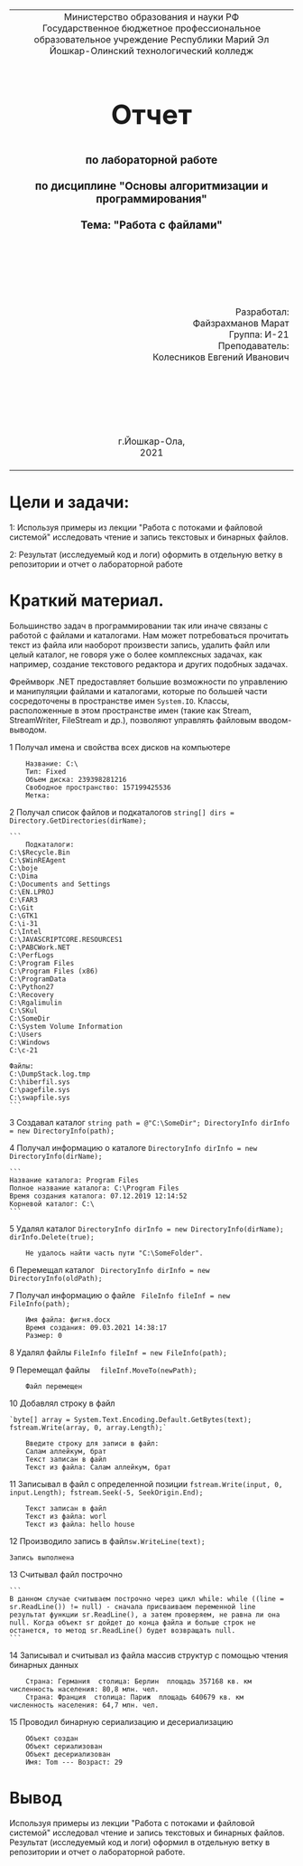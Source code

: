 <table style="width: 100%;">
  <tr>
    <td style="text-align: center; border: none;">
    Министерство образования и науки РФ<br>
Государственное бюджетное профессиональное образовательное учреждение Республики Марий Эл<br>
Йошкар-Олинский технологический колледж
</td>
  </tr>
  <tr>
    <td style="text-align: center; border: none; height: 15em;">
    <h2 style="font-size:3em;">Отчет</h2>
      <h3>по лабораторной работе<br><br> по дисциплине "Основы алгоритмизации и программирования"<br><br> Тема:<b> "Работа с файлами"<b> </h3></td>
  </tr>
  <tr>
    <br><br><td style="text-align: right; border: none; height: 20em;">
      Разработал:<br/>
      Файзрахманов Марат<br>
      Группа: И-21<br>
      Преподаватель:<br>
      Колесников Евгений Иванович
    </td>
  </tr>
  <tr>
    <td style="text-align: center; border: none; height: 5em;">
    г.Йошкар-Ола,<br> 2021</td>
  </tr>
</table>

<div style="page-break-after: always;"></div>

# Цели и задачи:
1: Используя примеры из лекции "Работа с потоками и файловой системой" исследовать чтение и запись текстовых и бинарных файлов. 

2: Результат (исследуемый код и логи) оформить в отдельную ветку в репозитории и отчет о лабораторной работе

# Краткий материал.

Большинство задач в программировании так или иначе связаны с работой с файлами и каталогами. Нам может потребоваться прочитать текст из файла или наоборот произвести запись, удалить файл или целый каталог, не говоря уже о более комплексных задачах, как например, создание текстового редактора и других подобных задачах.

Фреймворк .NET предоставляет большие возможности по управлению и манипуляции файлами и каталогами, которые по большей части сосредоточены в пространстве имен `System.IO`. Классы, расположенные в этом пространстве имен (такие как Stream, StreamWriter, FileStream и др.), позволяют управлять файловым вводом-выводом.

1   Получал имена и свойства всех дисков на компьютере

```
    Название: C:\
    Тип: Fixed
    Объем диска: 239398281216
    Свободное пространство: 157199425536
    Метка:
```

2 Получал список файлов и подкаталогов  `string[] dirs = Directory.GetDirectories(dirName);`
   
    ```
        Подкаталоги:
    C:\$Recycle.Bin
    C:\$WinREAgent
    C:\boje
    C:\Dima
    C:\Documents and Settings
    C:\EN.LPROJ
    C:\FAR3
    C:\Git
    C:\GTK1
    C:\i-31
    C:\Intel
    C:\JAVASCRIPTCORE.RESOURCES1
    C:\PABCWork.NET
    C:\PerfLogs
    C:\Program Files
    C:\Program Files (x86)
    C:\ProgramData
    C:\Python27
    C:\Recovery
    C:\Rgalimulin
    C:\SKul
    C:\SomeDir
    C:\System Volume Information
    C:\Users
    C:\Windows
    C:\с-21

    Файлы:
    C:\DumpStack.log.tmp
    C:\hiberfil.sys
    C:\pagefile.sys
    C:\swapfile.sys
    ```

3 Создавал каталог `string path = @"C:\SomeDir"; DirectoryInfo dirInfo = new DirectoryInfo(path);`
   
4 Получал информацию о каталоге `DirectoryInfo dirInfo = new DirectoryInfo(dirName);`

    ```
    Название каталога: Program Files
    Полное название каталога: C:\Program Files
    Время создания каталога: 07.12.2019 12:14:52
    Корневой каталог: C:\
    ```

5 Удалял каталог `DirectoryInfo dirInfo = new DirectoryInfo(dirName);
    dirInfo.Delete(true);`
```
    Не удалось найти часть пути "C:\SomeFolder".
```
6 Перемещал каталог ` DirectoryInfo dirInfo = new DirectoryInfo(oldPath);`

7 Получал информацию о файле ` FileInfo fileInf = new FileInfo(path);`
```
    Имя файла: фигня.docx
    Время создания: 09.03.2021 14:38:17
    Размер: 0

```
8 Удалял файлы `FileInfo fileInf = new FileInfo(path);`

9 Перемещал файлы `  fileInf.MoveTo(newPath);`
```
    Файл перемещен
```
10 Добавлял строку в файл 

    `byte[] array = System.Text.Encoding.Default.GetBytes(text);
    fstream.Write(array, 0, array.Length);`
```
    Введите строку для записи в файл:
    Салам аллейкум, брат
    Текст записан в файл
    Текст из файла: Салам аллейкум, брат
```
11 Записывал в файл с определенной позиции `fstream.Write(input, 0, input.Length); fstream.Seek(-5, SeekOrigin.End);`
```
    Текст записан в файл
    Текст из файла: worl
    Текст из файла: hello house
```
12  Производило запись в файл`sw.WriteLine(text);`
```
Запись выполнена
```
13 Считывал файл построчно 
    
    ```
    В данном случае считываем построчно через цикл while: while ((line = sr.ReadLine()) != null) - сначала присваиваем переменной line результат функции sr.ReadLine(), а затем проверяем, не равна ли она null. Когда объект sr дойдет до конца файла и больше строк не останется, то метод sr.ReadLine() будет возвращать null.
    ``` 
14 Записывал и считывал из файла массив структур с помощью чтения бинарных данных
```
    Страна: Германия  столица: Берлин  площадь 357168 кв. км   численность населения: 80,8 млн. чел.
    Страна: Франция  столица: Париж  площадь 640679 кв. км   численность населения: 64,7 млн. чел.
```
15 Проводил бинарную сериализацию и десериализацию
```
    Объект создан
    Объект сериализован
    Объект десериализован
    Имя: Tom --- Возраст: 29
```
# Вывод

Используя примеры из лекции "Работа с потоками и файловой системой" исследовал чтение и запись текстовых и бинарных файлов. Результат (исследуемый код и логи) оформил в отдельную ветку в репозитории и отчет о лабораторной работе.


